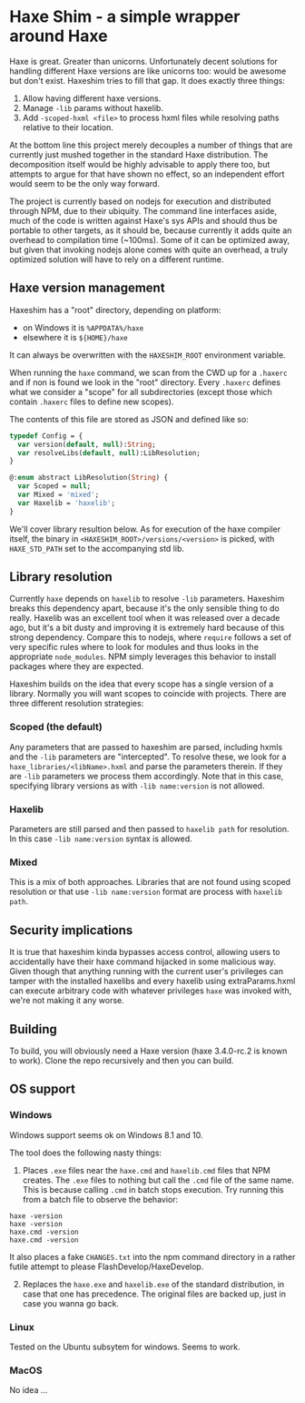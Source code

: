 # Haxe Shim - a simple wrapper around Haxe

Haxe is great. Greater than unicorns. Unfortunately decent solutions for handling different Haxe versions are like unicorns too: would be awesome but don't exist. Haxeshim tries to fill that gap. It does exactly three things:
	
1. Allow having different haxe versions.
2. Manage `-lib` params without haxelib.
3. Add `-scoped-hxml <file>` to process hxml files while resolving paths relative to their location.

At the bottom line this project merely decouples a number of things that are currently just mushed together in the standard Haxe distribution. The decomposition itself would be highly advisable to apply there too, but attempts to argue for that have shown no effect, so an independent effort would seem to be the only way forward.

The project is currently based on nodejs for execution and distributed through NPM, due to their ubiquity. The command line interfaces aside, much of the code is written against Haxe's sys APIs and should thus be portable to other targets, as it should be, because currently it adds quite an overhead to compilation time (~100ms). Some of it can be optimized away, but given that invoking nodejs alone comes with quite an overhead, a truly optimized solution will have to rely on a different runtime. 

## Haxe version management

Haxeshim has a "root" directory, depending on platform:
	
- on Windows it is `%APPDATA%/haxe`
- elsewhere it is `${HOME}/haxe`

It can always be overwritten with the `HAXESHIM_ROOT` environment variable.

When running the `haxe` command, we scan from the CWD up for a `.haxerc` and if non is found we look in the "root" directory. Every `.haxerc` defines what we consider a "scope" for all subdirectories (except those which contain `.haxerc` files to define new scopes).

The contents of this file are stored as JSON and defined like so:
	
```haxe
typedef Config = {
  var version(default, null):String;
  var resolveLibs(default, null):LibResolution;
}

@:enum abstract LibResolution(String) {
  var Scoped = null;
  var Mixed = 'mixed';
  var Haxelib = 'haxelib';
}
```

We'll cover library resultion below. As for execution of the haxe compiler itself, the binary in `<HAXESHIM_ROOT>/versions/<version>` is picked, with `HAXE_STD_PATH` set to the accompanying std lib.

## Library resolution

Currently `haxe` depends on `haxelib` to resolve `-lib` parameters. Haxeshim breaks this dependency apart, because it's the only sensible thing to do really. Haxelib was an excellent tool when it was released over a decade ago, but it's a bit dusty and improving it is extremely hard because of this strong dependency. Compare this to nodejs, where `require` follows a set of very specific rules where to look for modules and thus looks in the appropriate `node_modules`. NPM simply leverages this behavior to install packages where they are expected.

Haxeshim builds on the idea that every scope has a single version of a library. Normally you will want scopes to coincide with projects. There are three different resolution strategies:
	
### Scoped (the default)

Any parameters that are passed to haxeshim are parsed, including hxmls and the `-lib` parameters are "intercepted". To resolve these, we look for a `haxe_libraries/<libName>.hxml` and parse the parameters therein. If they are `-lib` parameters we process them accordingly. Note that in this case, specifying library versions as with `-lib name:version` is not allowed.

### Haxelib

Parameters are still parsed and then passed to `haxelib path` for resolution. In this case `-lib name:version` syntax is allowed.

### Mixed

This is a mix of both approaches. Libraries that are not found using scoped resolution or that use `-lib name:version` format are process with `haxelib path`.

## Security implications

It is true that haxeshim kinda bypasses access control, allowing users to accidentally have their haxe command hijacked in some malicious way. Given though that anything running with the current user's privileges can tamper with the installed haxelibs and every haxelib using extraParams.hxml can execute arbitrary code with whatever privileges `haxe` was invoked with, we're not making it any worse.

## Building

To build, you will obviously need a Haxe version (haxe 3.4.0-rc.2 is known to work). Clone the repo recursively and then you can build.

## OS support

### Windows

Windows support seems ok on Windows 8.1 and 10.

The tool does the following nasty things:
  
1. Places `.exe` files near the `haxe.cmd` and `haxelib.cmd` files that NPM creates. The `.exe` files to nothing but call the `.cmd` file of the same name. This is because calling `.cmd` in batch stops execution. Try running this from a batch file to observe the behavior:
  
  ```
  haxe -version
  haxe -version
  haxe.cmd -version
  haxe.cmd -version
  ```
  
  It also places a fake `CHANGES.txt` into the npm command directory in a rather futile attempt to please FlashDevelop/HaxeDevelop.
  
2. Replaces the `haxe.exe` and `haxelib.exe` of the standard distribution, in case that one has precedence. The original files are backed up, just in case you wanna go back.

### Linux

Tested on the Ubuntu subsytem for windows. Seems to work.

### MacOS

No idea ...